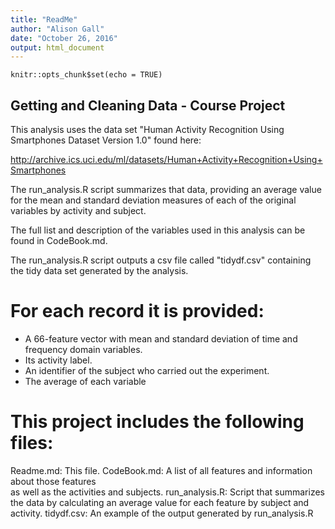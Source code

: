 ```yaml
---
title: "ReadMe"
author: "Alison Gall"
date: "October 26, 2016"
output: html_document
---
```


```{r setup, include=FALSE}
knitr::opts_chunk$set(echo = TRUE)
```

## Getting and Cleaning Data - Course Project

This analysis uses the data set "Human Activity Recognition Using Smartphones Dataset Version 1.0" found here:  

http://archive.ics.uci.edu/ml/datasets/Human+Activity+Recognition+Using+Smartphones 

The run_analysis.R script summarizes that data, providing an average value for the mean and standard deviation measures of each of the original variables by activity and subject.

The full list and description of the variables used in this analysis can be found in CodeBook.md.

The run_analysis.R script outputs a csv file called "tidydf.csv" containing the tidy data set generated by the analysis.

For each record it is provided:
======================================

- A 66-feature vector with mean and standard deviation of time and frequency domain variables. 
- Its activity label. 
- An identifier of the subject who carried out the experiment.
- The average of each variable

This project includes the following files:
=========================================

Readme.md:  This file.
CodeBook.md:  A list of all features and information about those features  
              as well as the activities and subjects.
run_analysis.R: Script that summarizes the data by calculating an 
                average value for each feature by subject and activity.
tidydf.csv:  An example of the output generated by run_analysis.R
                
